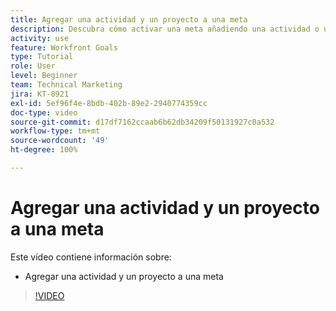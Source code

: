 ```yaml
---
title: Agregar una actividad y un proyecto a una meta
description: Descubra cómo activar una meta añadiendo una actividad o un proyecto en  [!DNL Workfront Goals].
activity: use
feature: Workfront Goals
type: Tutorial
role: User
level: Beginner
team: Technical Marketing
jira: KT-8921
exl-id: 5ef96f4e-8bdb-402b-89e2-2940774359cc
doc-type: video
source-git-commit: d17df7162ccaab6b62db34209f50131927c0a532
workflow-type: tm+mt
source-wordcount: '49'
ht-degree: 100%

---
```


# Agregar una actividad y un proyecto a una meta

Este vídeo contiene información sobre:

* Agregar una actividad y un proyecto a una meta

>[!VIDEO](https://video.tv.adobe.com/v/335193/?quality=12&learn=on&enablevpops)
